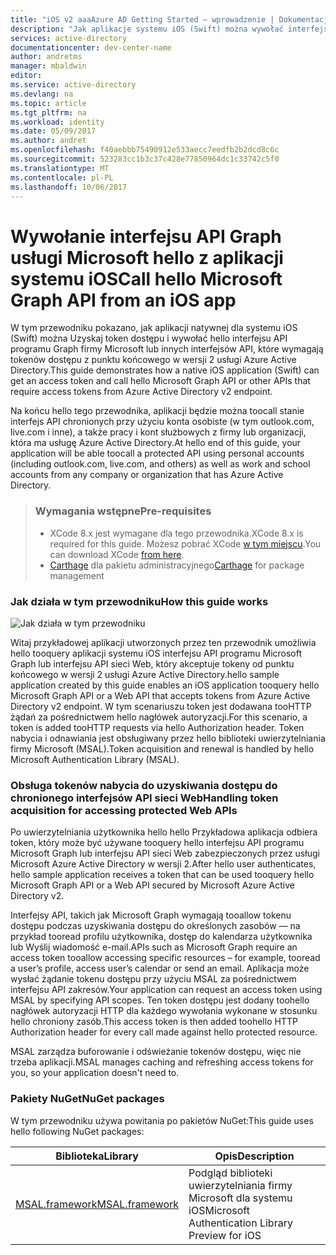 ```yaml
---
title: "iOS v2 aaaAzure AD Getting Started — wprowadzenie | Dokumentacja firmy Microsoft"
description: "Jak aplikacje systemu iOS (Swift) można wywołać interfejsu API, które wymagają tokenów dostępu przez punkt końcowy w wersji 2 usługi Azure Active Directory"
services: active-directory
documentationcenter: dev-center-name
author: andretms
manager: mbaldwin
editor: 
ms.service: active-directory
ms.devlang: na
ms.topic: article
ms.tgt_pltfrm: na
ms.workload: identity
ms.date: 05/09/2017
ms.author: andret
ms.openlocfilehash: f40aebbb75490912e533aecc7eedfb2b2dcd8c6c
ms.sourcegitcommit: 523283cc1b3c37c428e77850964dc1c33742c5f0
ms.translationtype: MT
ms.contentlocale: pl-PL
ms.lasthandoff: 10/06/2017
---
```

# <a name="call-hello-microsoft-graph-api-from-an-ios-app"></a><span data-ttu-id="b3240-103">Wywołanie interfejsu API Graph usługi Microsoft hello z aplikacji systemu iOS</span><span class="sxs-lookup"><span data-stu-id="b3240-103">Call hello Microsoft Graph API from an iOS app</span></span>

<span data-ttu-id="b3240-104">W tym przewodniku pokazano, jak aplikacji natywnej dla systemu iOS (Swift) można Uzyskaj token dostępu i wywołać hello interfejsu API programu Graph firmy Microsoft lub innych interfejsów API, które wymagają tokenów dostępu z punktu końcowego w wersji 2 usługi Azure Active Directory.</span><span class="sxs-lookup"><span data-stu-id="b3240-104">This guide demonstrates how a native iOS application (Swift) can get an access token and call hello Microsoft Graph API or other APIs that require access tokens from Azure Active Directory v2 endpoint.</span></span>

<span data-ttu-id="b3240-105">Na końcu hello tego przewodnika, aplikacji będzie można toocall stanie interfejs API chronionych przy użyciu konta osobiste (w tym outlook.com, live.com i inne), a także pracy i kont służbowych z firmy lub organizacji, która ma usługę Azure Active Directory.</span><span class="sxs-lookup"><span data-stu-id="b3240-105">At hello end of this guide, your application will be able toocall a protected API using personal accounts (including outlook.com, live.com, and others) as well as work and school accounts from any company or organization that has Azure Active Directory.</span></span>

> ### <a name="pre-requisites"></a><span data-ttu-id="b3240-106">Wymagania wstępne</span><span class="sxs-lookup"><span data-stu-id="b3240-106">Pre-requisites</span></span>
> - <span data-ttu-id="b3240-107">XCode 8.x jest wymagane dla tego przewodnika.</span><span class="sxs-lookup"><span data-stu-id="b3240-107">XCode 8.x is required for this guide.</span></span> <span data-ttu-id="b3240-108">Możesz pobrać XCode [w tym miejscu](https://geo.itunes.apple.com/us/app/xcode/id497799835?mt=12 "adresu URL pobierania w środowisku XCode").</span><span class="sxs-lookup"><span data-stu-id="b3240-108">You can download XCode [from here](https://geo.itunes.apple.com/us/app/xcode/id497799835?mt=12 "XCode Download URL").</span></span>
> - <span data-ttu-id="b3240-109">[Carthage](https://github.com/Carthage/Carthage) dla pakietu administracyjnego</span><span class="sxs-lookup"><span data-stu-id="b3240-109">[Carthage](https://github.com/Carthage/Carthage) for package management</span></span>

### <a name="how-this-guide-works"></a><span data-ttu-id="b3240-110">Jak działa w tym przewodniku</span><span class="sxs-lookup"><span data-stu-id="b3240-110">How this guide works</span></span>

![Jak działa w tym przewodniku](media/active-directory-mobileanddesktopapp-ios-introduction/iosintro.png)

<span data-ttu-id="b3240-112">Witaj przykładowej aplikacji utworzonych przez ten przewodnik umożliwia hello tooquery aplikacji systemu iOS interfejsu API programu Microsoft Graph lub interfejsu API sieci Web, który akceptuje tokeny od punktu końcowego w wersji 2 usługi Azure Active Directory.</span><span class="sxs-lookup"><span data-stu-id="b3240-112">hello sample application created by this guide enables an iOS application tooquery hello Microsoft Graph API or a Web API that accepts tokens from Azure Active Directory v2 endpoint.</span></span> <span data-ttu-id="b3240-113">W tym scenariuszu token jest dodawana tooHTTP żądań za pośrednictwem hello nagłówek autoryzacji.</span><span class="sxs-lookup"><span data-stu-id="b3240-113">For this scenario, a token is added tooHTTP requests via hello Authorization header.</span></span> <span data-ttu-id="b3240-114">Token nabycia i odnawiania jest obsługiwany przez hello biblioteki uwierzytelniania firmy Microsoft (MSAL).</span><span class="sxs-lookup"><span data-stu-id="b3240-114">Token acquisition and renewal is handled by hello Microsoft Authentication Library (MSAL).</span></span>


### <a name="handling-token-acquisition-for-accessing-protected-web-apis"></a><span data-ttu-id="b3240-115">Obsługa tokenów nabycia do uzyskiwania dostępu do chronionego interfejsów API sieci Web</span><span class="sxs-lookup"><span data-stu-id="b3240-115">Handling token acquisition for accessing protected Web APIs</span></span>

<span data-ttu-id="b3240-116">Po uwierzytelniania użytkownika hello hello Przykładowa aplikacja odbiera token, który może być używane tooquery hello interfejsu API programu Microsoft Graph lub interfejsu API sieci Web zabezpieczonych przez usługi Microsoft Azure Active Directory w wersji 2.</span><span class="sxs-lookup"><span data-stu-id="b3240-116">After hello user authenticates, hello sample application receives a token that can be used tooquery hello Microsoft Graph API or a Web API secured by Microsoft Azure Active Directory v2.</span></span>

<span data-ttu-id="b3240-117">Interfejsy API, takich jak Microsoft Graph wymagają tooallow tokenu dostępu podczas uzyskiwania dostępu do określonych zasobów — na przykład tooread profilu użytkownika, dostęp do kalendarza użytkownika lub Wyślij wiadomość e-mail.</span><span class="sxs-lookup"><span data-stu-id="b3240-117">APIs such as Microsoft Graph require an access token tooallow accessing specific resources – for example, tooread a user’s profile, access user’s calendar or send an email.</span></span> <span data-ttu-id="b3240-118">Aplikacja może wysłać żądanie tokenu dostępu przy użyciu MSAL za pośrednictwem interfejsu API zakresów.</span><span class="sxs-lookup"><span data-stu-id="b3240-118">Your application can request an access token using MSAL by specifying API scopes.</span></span> <span data-ttu-id="b3240-119">Ten token dostępu jest dodany toohello nagłówek autoryzacji HTTP dla każdego wywołania wykonane w stosunku hello chroniony zasób.</span><span class="sxs-lookup"><span data-stu-id="b3240-119">This access token is then added toohello HTTP Authorization header for every call made against hello protected resource.</span></span>

<span data-ttu-id="b3240-120">MSAL zarządza buforowanie i odświeżanie tokenów dostępu, więc nie trzeba aplikacji.</span><span class="sxs-lookup"><span data-stu-id="b3240-120">MSAL manages caching and refreshing access tokens for you, so your application doesn't need to.</span></span>


### <a name="nuget-packages"></a><span data-ttu-id="b3240-121">Pakiety NuGet</span><span class="sxs-lookup"><span data-stu-id="b3240-121">NuGet packages</span></span>

<span data-ttu-id="b3240-122">W tym przewodniku używa powitania po pakietów NuGet:</span><span class="sxs-lookup"><span data-stu-id="b3240-122">This guide uses hello following NuGet packages:</span></span>

|<span data-ttu-id="b3240-123">Biblioteka</span><span class="sxs-lookup"><span data-stu-id="b3240-123">Library</span></span>|<span data-ttu-id="b3240-124">Opis</span><span class="sxs-lookup"><span data-stu-id="b3240-124">Description</span></span>|
|---|---|
|[<span data-ttu-id="b3240-125">MSAL.framework</span><span class="sxs-lookup"><span data-stu-id="b3240-125">MSAL.framework</span></span>](https://github.com/AzureAD/microsoft-authentication-library-for-objc)|<span data-ttu-id="b3240-126">Podgląd biblioteki uwierzytelniania firmy Microsoft dla systemu iOS</span><span class="sxs-lookup"><span data-stu-id="b3240-126">Microsoft Authentication Library Preview for iOS</span></span>|


